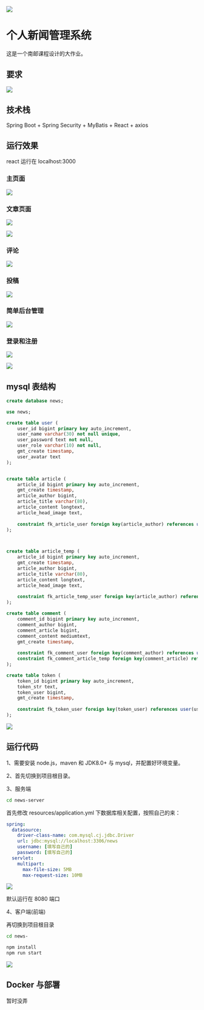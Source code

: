 ![](https://img.shields.io/badge/license-MIT-green)

# 个人新闻管理系统

这是一个南邮课程设计的大作业。

## 要求

![](./img/a.png)


## 技术栈

Spring Boot + Spring Security + MyBatis + React + axios


## 运行效果

react 运行在 localhost:3000

### 主页面

![](./img/d.png)

### 文章页面

![](./img/e.png)

![](./img/f.png)

### 评论

![](./img/g.png)

### 投稿

![](./img/h.png)

### 简单后台管理

![](./img/i.png)

### 登录和注册

![](./img/k.png)

![](./img/l.png)

## mysql 表结构

```sql
create database news;

use news;

create table user (
	user_id bigint primary key auto_increment,
	user_name varchar(30) not null unique,
	user_password text not null,
	user_role varchar(10) not null,
	gmt_create timestamp,
	user_avatar text
);


create table article (
	article_id bigint primary key auto_increment,
	gmt_create timestamp,
	article_author bigint,
	article_title varchar(80),
	article_content longtext,
	article_head_image text,
	
	constraint fk_article_user foreign key(article_author) references user(user_id) ON DELETE CASCADE ON UPDATE RESTRICT
);



create table article_temp (
	article_id bigint primary key auto_increment,
	gmt_create timestamp,
	article_author bigint,
	article_title varchar(80),
	article_content longtext,
	article_head_image text,
	
	constraint fk_article_temp_user foreign key(article_author) references user(user_id) ON DELETE CASCADE ON UPDATE RESTRICT
);

create table comment (
	comment_id bigint primary key auto_increment,
	comment_author bigint,
	comment_article bigint,
	comment_content mediumtext,
	gmt_create timestamp,
	 
	constraint fk_comment_user foreign key(comment_author) references user(user_id) ON DELETE CASCADE ON UPDATE RESTRICT,
	constraint fk_comment_article_temp foreign key(comment_article) references article_temp(article_id) ON DELETE CASCADE ON UPDATE RESTRICT
);

create table token (
	token_id bigint primary key auto_increment,
	token_str text,
	token_user bigint,
	gmt_create timestamp,
	
	constraint fk_token_user foreign key(token_user) references user(user_id) ON DELETE CASCADE ON UPDATE RESTRICT
);
```

![](./img/j.png)

## 运行代码

1、需要安装 node.js，maven 和 JDK8.0+ 与 mysql，并配置好环境变量。

2、首先切换到项目根目录。


3、服务端


```bash
cd news-server
```

首先修改 resources/application.yml 下数据库相关配置，按照自己的来：

```yaml
spring:
  datasource:
    driver-class-name: com.mysql.cj.jdbc.Driver
    url: jdbc:mysql://localhost:3306/news
    username: [填写自己的]
    password: [填写自己的]
  servlet:
    multipart:
      max-file-size: 5MB
      max-request-size: 10MB
```


![](./img/b.png)

默认运行在 8080 端口

4、客户端(前端)

再切换到项目根目录

```bash
cd news-
```

```bash
npm install
npm run start
```

![](./img/c.png)

## Docker 与部署

暂时没弄